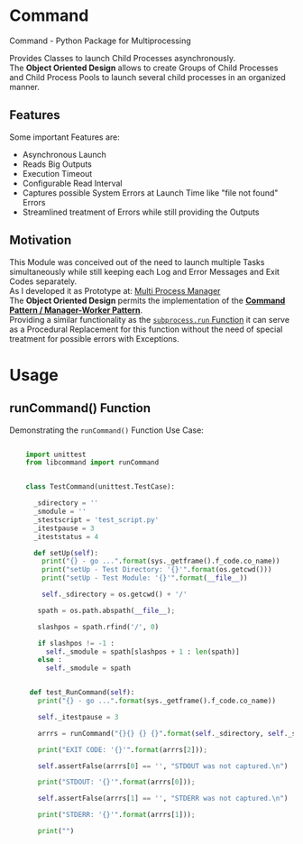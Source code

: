 # Command

Command - Python Package for Multiprocessing

Provides Classes to launch Child Processes asynchronously.\
The **Object Oriented Design** allows to create Groups of Child Processes and Child Process Pools to launch several child processes in an organized manner.

## Features

Some important Features are:
* Asynchronous Launch
* Reads Big Outputs
* Execution Timeout
* Configurable Read Interval
* Captures possible System Errors at Launch Time like "file not found" Errors
* Streamlined treatment of Errors while still providing the Outputs

## Motivation

This Module was conceived out of the need to launch multiple Tasks simultaneously while still keeping each Log and Error Messages and Exit Codes separately. \
As I developed it as Prototype at:
[Multi Process Manager](https://stackoverflow.com/questions/50177534/why-do-pipes-from-child-processes-break-sometimes-and-sometimes-not)\
The **Object Oriented Design** permits the implementation of the **[Command Pattern / Manager-Worker Pattern](https://en.wikipedia.org/wiki/Command_pattern)**.\
Providing a similar functionality as the [`subprocess.run` Function](https://docs.python.org/3/library/subprocess.html#subprocess.run) it can serve as a Procedural Replacement for this function without the need of special treatment for possible errors with Exceptions.

# Usage
## runCommand() Function
Demonstrating the `runCommand()` Function Use Case:
```python

	import unittest
	from libcommand import runCommand


	class TestCommand(unittest.TestCase):

	  _sdirectory = ''
	  _smodule = ''
	  _stestscript = 'test_script.py'
	  _itestpause = 3
	  _iteststatus = 4

	  def setUp(self):
	    print("{} - go ...".format(sys._getframe().f_code.co_name))
	    print("setUp - Test Directory: '{}'".format(os.getcwd()))
	    print("setUp - Test Module: '{}'".format(__file__))

	    self._sdirectory = os.getcwd() + '/'

	   spath = os.path.abspath(__file__);

	   slashpos = spath.rfind('/', 0)

	   if slashpos != -1 :
	     self._smodule = spath[slashpos + 1 : len(spath)]
	   else :
	     self._smodule = spath


	 def test_RunCommand(self):
	   print("{} - go ...".format(sys._getframe().f_code.co_name))

	   self._itestpause = 3

	   arrrs = runCommand("{}{} {} {}".format(self._sdirectory, self._stestscript, self._itestpause, self._iteststatus))

	   print("EXIT CODE: '{}'".format(arrrs[2]));

	   self.assertFalse(arrrs[0] == '', "STDOUT was not captured.\n")

	   print("STDOUT: '{}'".format(arrrs[0]));

	   self.assertFalse(arrrs[1] == '', "STDERR was not captured.\n")

	   print("STDERR: '{}'".format(arrrs[1]));

	   print("")
```
